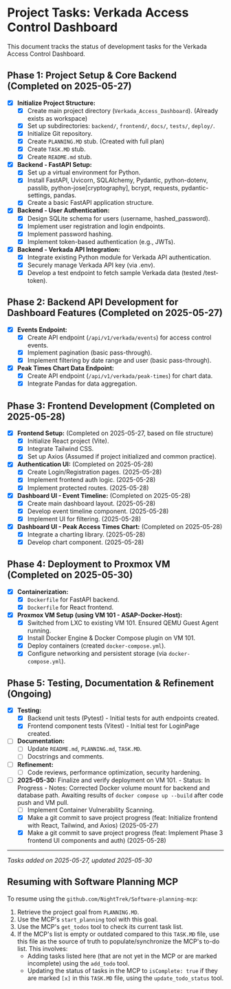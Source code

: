 # Project Tasks: Verkada Access Control Dashboard

This document tracks the status of development tasks for the Verkada Access Control Dashboard.

## Phase 1: Project Setup & Core Backend (Completed on 2025-05-27)
- [x] **Initialize Project Structure:**
    - [x] Create main project directory (`Verkada_Access_Dashboard`). (Already exists as workspace)
    - [x] Set up subdirectories: `backend/`, `frontend/`, `docs/`, `tests/`, `deploy/`.
    - [x] Initialize Git repository.
    - [x] Create `PLANNING.MD` stub. (Created with full plan)
    - [x] Create `TASK.MD` stub.
    - [x] Create `README.md` stub.
- [x] **Backend - FastAPI Setup:**
    - [x] Set up a virtual environment for Python.
    - [x] Install FastAPI, Uvicorn, SQLAlchemy, Pydantic, python-dotenv, passlib, python-jose[cryptography], bcrypt, requests, pydantic-settings, pandas.
    - [x] Create a basic FastAPI application structure.
- [x] **Backend - User Authentication:**
    - [x] Design SQLite schema for users (username, hashed_password).
    - [x] Implement user registration and login endpoints.
    - [x] Implement password hashing.
    - [x] Implement token-based authentication (e.g., JWTs).
- [x] **Backend - Verkada API Integration:**
    - [x] Integrate existing Python module for Verkada API authentication.
    - [x] Securely manage Verkada API key (via .env).
    - [x] Develop a test endpoint to fetch sample Verkada data (tested /test-token).

## Phase 2: Backend API Development for Dashboard Features (Completed on 2025-05-27)
- [x] **Events Endpoint:**
    - [x] Create API endpoint (`/api/v1/verkada/events`) for access control events.
    - [x] Implement pagination (basic pass-through).
    - [x] Implement filtering by date range and user (basic pass-through).
- [x] **Peak Times Chart Data Endpoint:**
    - [x] Create API endpoint (`/api/v1/verkada/peak-times`) for chart data.
    - [x] Integrate Pandas for data aggregation.

## Phase 3: Frontend Development (Completed on 2025-05-28)
- [x] **Frontend Setup:** (Completed on 2025-05-27, based on file structure)
    - [x] Initialize React project (Vite).
    - [x] Integrate Tailwind CSS.
    - [x] Set up Axios (Assumed if project initialized and common practice).
- [x] **Authentication UI:** (Completed on 2025-05-28)
    - [x] Create Login/Registration pages. (2025-05-28)
    - [x] Implement frontend auth logic. (2025-05-28)
    - [x] Implement protected routes. (2025-05-28)
- [x] **Dashboard UI - Event Timeline:** (Completed on 2025-05-28)
    - [x] Create main dashboard layout. (2025-05-28)
    - [x] Develop event timeline component. (2025-05-28)
    - [x] Implement UI for filtering. (2025-05-28)
- [x] **Dashboard UI - Peak Access Times Chart:** (Completed on 2025-05-28)
    - [x] Integrate a charting library. (2025-05-28)
    - [x] Develop chart component. (2025-05-28)

## Phase 4: Deployment to Proxmox VM (Completed on 2025-05-30)
- [x] **Containerization:**
    - [x] `Dockerfile` for FastAPI backend.
    - [x] `Dockerfile` for React frontend.
- [x] **Proxmox VM Setup (using VM 101 - ASAP-Docker-Host):**
    - [x] Switched from LXC to existing VM 101. Ensured QEMU Guest Agent running.
    - [x] Install Docker Engine & Docker Compose plugin on VM 101.
    - [x] Deploy containers (created `docker-compose.yml`).
    - [x] Configure networking and persistent storage (via `docker-compose.yml`).

## Phase 5: Testing, Documentation & Refinement (Ongoing)
- [x] **Testing:**
    - [x] Backend unit tests (Pytest) - Initial tests for auth endpoints created.
    - [x] Frontend component tests (Vitest) - Initial test for LoginPage created.
- [ ] **Documentation:**
    - [ ] Update `README.md`, `PLANNING.md`, `TASK.MD`.
    - [ ] Docstrings and comments.
- [ ] **Refinement:**
    - [ ] Code reviews, performance optimization, security hardening.
- [ ] **2025-05-30:** Finalize and verify deployment on VM 101.
      - Status: In Progress
      - Notes: Corrected Docker volume mount for backend and database path. Awaiting results of `docker compose up --build` after code push and VM pull.
    - [ ] Implement Container Vulnerability Scanning.
    - [x] Make a git commit to save project progress (feat: Initialize frontend with React, Tailwind, and Axios) (2025-05-27)
    - [x] Make a git commit to save project progress (feat: Implement Phase 3 frontend UI components and auth) (2025-05-28)

---
*Tasks added on 2025-05-27, updated 2025-05-30*
## Resuming with Software Planning MCP

To resume using the `github.com/NightTrek/Software-planning-mcp`:
1.  Retrieve the project goal from `PLANNING.MD`.
2.  Use the MCP's `start_planning` tool with this goal.
3.  Use the MCP's `get_todos` tool to check its current task list.
4.  If the MCP's list is empty or outdated compared to this `TASK.MD` file, use this file as the source of truth to populate/synchronize the MCP's to-do list. This involves:
    *   Adding tasks listed here (that are not yet in the MCP or are marked incomplete) using the `add_todo` tool.
    *   Updating the status of tasks in the MCP to `isComplete: true` if they are marked `[x]` in this `TASK.MD` file, using the `update_todo_status` tool.